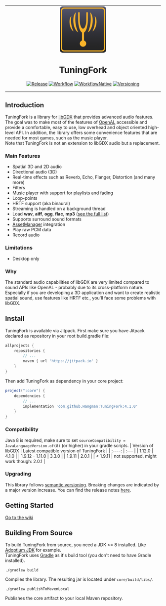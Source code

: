 <table align="center"><tr><td align="center" width="10000">
<img src="pageBin/logo.png" align="center" width="150" alt="logo">

# TuningFork

[![Release](https://jitpack.io/v/Hangman/TuningFork.svg)](https://jitpack.io/#Hangman/TuningFork)
[![Workflow](https://github.com/Hangman/TuningFork/actions/workflows/gradle.yml/badge.svg)](https://github.com/Hangman/TuningFork/actions/workflows/gradle.yml/badge.svg)
[![WorkflowNative](https://github.com/Hangman/TuningFork/actions/workflows/build_natives.yml/badge.svg)](https://github.com/Hangman/TuningFork/actions/workflows/build_natives.yml/badge.svg)
[![Versioning](https://img.shields.io/badge/semver-2.0.0-blue)](https://semver.org/)

</td></tr></table>

## Introduction
TuningFork is a library for [libGDX](https://github.com/libgdx/libgdx) that provides advanced audio features. The goal was to make most of the features of [OpenAL](https://github.com/kcat/openal-soft) accessible and provide a comfortable, easy to use, low overhead and object oriented high-level API. In addition, the library offers some convenience features that are needed for most games, such as the music player.<br>
Note that TuningFork is not an extension to libGDX audio but a replacement.

### Main Features
* Spatial 3D and 2D audio
* Directional audio (3D)
* Real-time effects such as Reverb, Echo, Flanger, Distortion (and many more)
* Filters
* Music player with support for playlists and fading
* Loop-points
* HRTF support (aka binaural)
* Streaming is handled on a background thread
* Load **wav**, **aiff**, **ogg**, **flac**, **mp3** ([see the full list](https://github.com/Hangman/TuningFork/wiki/Supported-audio-formats-and-codecs))
* Supports surround sound formats
* [AssetManager](https://libgdx.com/wiki/managing-your-assets) integration
* Play raw PCM data
* Record audio

### Limitations
* Desktop only

### Why
The standard audio capabilities of libGDX are very limited compared to sound APIs like OpenAL - probably due to its cross-platform nature. Especially if you are developing a 3D application and want to create realistic spatial sound, use features like HRTF etc., you'll face some problems with libGDX.

## Install
TuningFork is available via Jitpack.
First make sure you have Jitpack declared as repository in your root build.gradle file:
```groovy
allprojects {
    repositories {
        // ...
        maven { url 'https://jitpack.io' }
    }
}
```

Then add TuningFork as dependency in your core project: 

```groovy
project(":core") {
    dependencies {
    	// ...
        implementation 'com.github.Hangman:TuningFork:4.1.0'
    }
}
```
### Compatibility
Java 8 is required, make sure to set `sourceCompatibility = JavaLanguageVersion.of(8)` (or higher) in your gradle scripts.
| Version of libGDX   | Latest compatible version of TuningFork  |
|      :----:         | :---                                     |
| 1.12.0              | 4.1.0                                    |
| 1.9.12 - 1.11.0     | 3.3.0                                    |
| 1.9.11              | 2.0.1                                    |
| < 1.9.11            | not supported, might work though: 2.0.1  |

### Upgrading
This library follows [semantic versioning](https://semver.org/). Breaking changes are indicated by a major version increase.
You can find the release notes [here](https://github.com/Hangman/TuningFork/wiki/Patch-Notes).

## Getting Started
[Go to the wiki](https://github.com/Hangman/TuningFork/wiki)

## Building From Source
To build TuningFork from source, you need a JDK >= 8 installed. Like [Adoptium JDK](https://adoptium.net/) for example.  
TuningFork uses [Gradle](https://gradle.org/) as it's build tool (you don't need to have Gradle installed).
```console
./gradlew build
```
Compiles the library. The resulting jar is located under `core/build/libs/`.
```console
./gradlew publishToMavenLocal
```
Publishes the core artifact to your local Maven repository.
